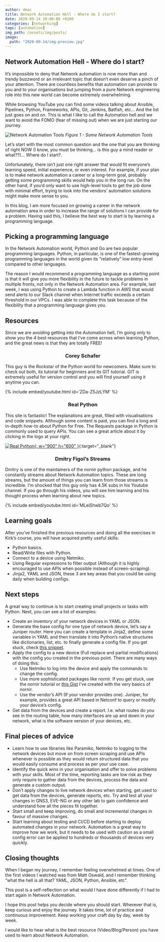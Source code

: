 ```yaml
---
author: dmac
title: Network Automation Hell - Where do I start?
date: 2020-09-14 10:00:00 +0100
categories: [networking]
tags: [automation]
img_path: /assets/img/posts/
image: 
  path: "2020-09-14/img-preview.jpg"
---
```


## Network Automation Hell - Where do I start?

It’s impossible to deny that Network automation is now more than and trendy buzzword or an irrelevant topic that doesn’t even deserve a pinch of your attention. There are countless benefits that automation can provide to you and to your organisations but jumping from a pure Network engineering role into this new world can become extremely overwhelming.

While browsing YouTube you can find some videos talking about Ansible, Pipelines, Python, Frameworks, APIs, Git, Jenkins, Batfish, etc… And the list just goes on and on. This is what I like to call the Automation hell and we want to avoid the FOMO (fear of missing out) when we are just starting our journey.

![Network Automation Tools](2020-09-14/img-preview.jpg)
_Figure 1 - Some Network Automation Tools_

Let’s start with the most common question and the one that you are thinking of right NOW (I know, you must be thinking… is this guy a mind reader or what??)… Where do I start?.

Unfortunately, there isn’t just one right answer that would fit everyone’s learning speed, initial experience, or even interest. For example, if your plan is to make network automation a career or a long-term goal, probably getting some programming skills would help you in the long run. On the other hand, if you’d only want to use high-level tools to get the job done with minimal effort, trying to look into the vendors’ automation solutions might make more sense to you.

In this blog, I am more focused on growing a career in the network automation area in order to increase the range of solutions I can provide for a problem. Having said this, I believe the best way to start is by learning a programming language.

## Picking a programming language

In the Network Automation world, Python and Go are two popular programming languages. Python, in particular, is one of the fastest-growing programming languages in the world given its “relatively” low entry-level compared to other languages.

The reason I would recommend a programming language as a starting point is that it will give you more flexibility in the future to tackle problems in multiple fronts, not only in the Network Automation area. For example, last week, I was using Python to create a Lambda function in AWS that would send alerts to our Slack channel when Internet traffic exceeds a certain threshold in our VPCs. I was able to complete this task because of the flexibility that a programming language gives you.

## Resources

Since we are avoiding getting into the Automation hell, I’m going only to show you the 4 best resources that I’ve come across when learning Python, and the great news is that they are totally FREE!

<h3 style="text-align: center;">Corey Schafer</h3>

This guy is the Rockstar of the Python world for newcomers. Make sure to check out both, its tutorial for beginners and its GIT tutorial. GIT is extremely useful for version control and you will find yourself using it anytime you can.

{% include embed/youtube.html id='ZDa-Z5JzLYM' %}

<h3 style="text-align: center;">Real Python</h3>

This site is fantastic! The explanations are great, filled with visualisations and code snippets. Although some content is paid, you can find a long and in-depth how-to about Python for Free. The Requests package in Python is commonly used to query APIs. You can see a great article about it by clicking in the logo at your right.

[![Real Python](2020-09-14/real-python-logo.jpg){: w="900" h="600" }](https://realpython.com/){:target="_blank"}

<h3 style="text-align: center;">Dmitry Figol’s Streams</h3>
Dmitry is one of the maintainers of the nornir python package, and he constantly streams about Network Automation topics. These are long streams, but the amount of things you can learn from those streams is incredible. I’m shocked that this guy only has 4.5K subs in his Youtube channel. If you go through his videos, you will see him learning and his thought process when learning about new topics.

{% include embed/youtube.html id='MLeiShwb7Qo' %}

## Learning goals

After you’ve finished the previous resources and doing all the exercises in Kirk’s course, you will have acquired pretty useful skills:

- Python basics.
- Read/Write files with Python.
- Connect to a device using Netmiko.
- Using Regular expressions to filter output (Although it is highly encouraged to use APIs when possible instead of screen-scraping).
- Jinja2, YAML and JSON, these 3 are key areas that you could be using daily when building configs.

## Next steps

A great way to continue is to start creating small projects or tasks with Python. Next, you can see a list of examples:

- Create an inventory of your network devices in YAML or JSON.
- Generate the base config for one type of network device, let’s say a Juniper router. Here you can create a template in Jinja2, define some variables in YAML and then translate it into Python’s native structures like dictionaries, list, etc. to finally generate a config file. If you get stuck, check [this snippet](https://gist.github.com/danielmacuare/5c36390e9202538278da418f8506084e).
- Apply the config to a new device (Full replace and partial modifications) with the config you created in the previous point. There are many ways of doing this:
  - Use Netmiko to log into the device and apply the commands to change the config.
  - Use more sophisticated packages like nornir. If you get stuck, use the nornir tutorial or [this Gist](https://gist.github.com/danielmacuare/c647880cfc99a605d25c3b669ab63fc7) I’ve created with the very basics of nornir.
  - Use the vendor’s API (If your vendor provides one). Juniper, for example, provides a great API based in Netconf to query or modify your device’s config.
- Get data from the devices and create a report. I.e. what routes do you see in the routing table, how many interfaces are up and down in your network, what is the software version of your devices, etc.

## Final pieces of advice

- Learn how to use libraries like Paramiko, Netmiko to logging to the network devices but move on from screen scraping and use APIs whenever is possible as they would return structured data that you would easily consume and process as per your use case.
- Identify the quick wins in your organisation and offer to solve problems with your skills. Most of the time, reporting tasks are low risk as they only require to gather data from the devices, process the data and generate a custom output.
- Don’t apply changes to live network devices when starting, get used to get data from the devices, generate reports, etc. Try and test all your changes in GNS3, EVE-NG or any other lab to gain confidence and understand how all the pieces fit together.
- Start small and keep improving, do small and incremental changes in favour of massive changes.
- Start learning about testing and CI/CD before starting to deploy automated changes in your network. Automation is a great way to improve how we work, but it needs to be used with caution as a small config error can be applied to hundreds or thousands of devices very quickly.

## Closing thoughts

When I began my journey, I remember feeling overwhelmed at times. One of the first videos I watched was from Matt Oswald, and I remember thinking “what the hell is all that? YAML, JSON, Python, Ansible, etc”.

This post is a self-reflection on what would I have done differently if I had to start again in Network Automation.

I hope this post helps you decide where you should start. Wherever that is, keep curious and enjoy the journey. It takes time, lot of practice and continuous improvement. Keep working your craft day by day, week by week.

I would like to hear what is the best resource (Video/Blog/Person) you have used to learn about Network Automation.
